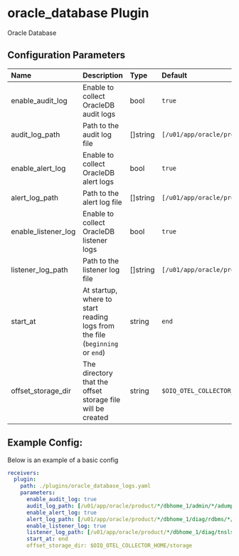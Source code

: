 # oracle_database Plugin

Oracle Database

## Configuration Parameters

| Name | Description | Type | Default | Required | Values |
|:-- |:-- |:-- |:-- |:-- |:-- |
| enable_audit_log | Enable to collect OracleDB audit logs | bool | `true` | false |  |
| audit_log_path | Path to the audit log file | []string | `[/u01/app/oracle/product/*/dbhome_1/admin/*/adump/*.aud]` | false |  |
| enable_alert_log | Enable to collect OracleDB alert logs | bool | `true` | false |  |
| alert_log_path | Path to the alert log file | []string | `[/u01/app/oracle/product/*/dbhome_1/diag/rdbms/*/*/trace/alert_*.log]` | false |  |
| enable_listener_log | Enable to collect OracleDB listener logs | bool | `true` | false |  |
| listener_log_path | Path to the listener log file | []string | `[/u01/app/oracle/product/*/dbhome_1/diag/tnslsnr/*/listener/alert/log.xml]` | false |  |
| start_at | At startup, where to start reading logs from the file (`beginning` or `end`) | string | `end` | false | `beginning`, `end` |
| offset_storage_dir | The directory that the offset storage file will be created | string | `$OIQ_OTEL_COLLECTOR_HOME/storage` | false |  |

## Example Config:

Below is an example of a basic config

```yaml
receivers:
  plugin:
    path: ./plugins/oracle_database_logs.yaml
    parameters:
      enable_audit_log: true
      audit_log_path: [/u01/app/oracle/product/*/dbhome_1/admin/*/adump/*.aud]
      enable_alert_log: true
      alert_log_path: [/u01/app/oracle/product/*/dbhome_1/diag/rdbms/*/*/trace/alert_*.log]
      enable_listener_log: true
      listener_log_path: [/u01/app/oracle/product/*/dbhome_1/diag/tnslsnr/*/listener/alert/log.xml]
      start_at: end
      offset_storage_dir: $OIQ_OTEL_COLLECTOR_HOME/storage
```
